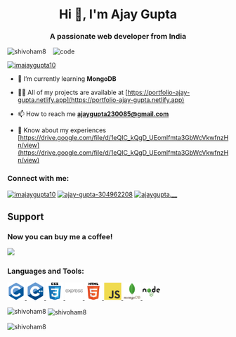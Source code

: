 <h1 align="center">Hi 👋, I'm Ajay Gupta</h1>
<h3 align="center">A passionate web developer from India</h3>

<img align="right" alt="code" width="400" src="https://user-images.githubusercontent.com/55389276/140866485-8fb1c876-9a8f-4d6a-98dc-08c4981eaf70.gif">

<p align="left"> <img src="https://komarev.com/ghpvc/?username=shivoham8&label=Profile%20views&color=0e75b6&style=flat" alt="shivoham8" /> </p>

<p align="left"> <a href="https://twitter.com/imajaygupta10" target="blank"><img src="https://img.shields.io/twitter/follow/imajaygupta10?logo=twitter&style=for-the-badge" alt="imajaygupta10" /></a> </p>

- 🌱 I’m currently learning **MongoDB**

- 👨‍💻 All of my projects are available at [https://portfolio-ajay-gupta.netlify.app](https://portfolio-ajay-gupta.netlify.app)

- 📫 How to reach me **ajaygupta230085@gmail.com**

- 📄 Know about my experiences [https://drive.google.com/file/d/1eQIC_kQgD_UEomlfmta3GbWcVkwfnzHn/view](https://drive.google.com/file/d/1eQIC_kQgD_UEomlfmta3GbWcVkwfnzHn/view)

<h3 align="left">Connect with me:</h3>
<p align="left">
<a href="https://twitter.com/imajaygupta10" target="blank"><img align="center" src="https://raw.githubusercontent.com/rahuldkjain/github-profile-readme-generator/master/src/images/icons/Social/twitter.svg" alt="imajaygupta10" height="30" width="40" /></a>
<a href="https://linkedin.com/in/ajay-gupta-304962208" target="blank"><img align="center" src="https://raw.githubusercontent.com/rahuldkjain/github-profile-readme-generator/master/src/images/icons/Social/linked-in-alt.svg" alt="ajay-gupta-304962208" height="30" width="40" /></a>
<a href="https://instagram.com/ajaygupta.__" target="blank"><img align="center" src="https://raw.githubusercontent.com/rahuldkjain/github-profile-readme-generator/master/src/images/icons/Social/instagram.svg" alt="ajaygupta.__" height="30" width="40" /></a>
</p>

## Support

### Now you can buy me a coffee! <br>

<a href="https://www.buymeacoffee.com/Ajay.Gupta" target="_blank"><img src="https://img.buymeacoffee.com/button-api/?text=Buy me a coffee&emoji=&slug=Ajay.Gupta&button_colour=ffe2d6&font_colour=000000&font_family=Cookie&outline_colour=000000&coffee_colour=FFDD00" /></a>

<h3 align="left">Languages and Tools:</h3>
<p align="left"> <a href="https://www.cprogramming.com/" target="_blank" rel="noreferrer"> <img src="https://raw.githubusercontent.com/devicons/devicon/master/icons/c/c-original.svg" alt="c" width="40" height="40"/> </a> <a href="https://www.w3schools.com/cpp/" target="_blank" rel="noreferrer"> <img src="https://raw.githubusercontent.com/devicons/devicon/master/icons/cplusplus/cplusplus-original.svg" alt="cplusplus" width="40" height="40"/> </a> <a href="https://www.w3schools.com/css/" target="_blank" rel="noreferrer"> <img src="https://raw.githubusercontent.com/devicons/devicon/master/icons/css3/css3-original-wordmark.svg" alt="css3" width="40" height="40"/> </a> <a href="https://expressjs.com" target="_blank" rel="noreferrer"> <img src="https://raw.githubusercontent.com/devicons/devicon/master/icons/express/express-original-wordmark.svg" alt="express" width="40" height="40"/> </a> <a href="https://www.w3.org/html/" target="_blank" rel="noreferrer"> <img src="https://raw.githubusercontent.com/devicons/devicon/master/icons/html5/html5-original-wordmark.svg" alt="html5" width="40" height="40"/> </a> <a href="https://developer.mozilla.org/en-US/docs/Web/JavaScript" target="_blank" rel="noreferrer"> <img src="https://raw.githubusercontent.com/devicons/devicon/master/icons/javascript/javascript-original.svg" alt="javascript" width="40" height="40"/> </a> <a href="https://www.mongodb.com/" target="_blank" rel="noreferrer"> <img src="https://raw.githubusercontent.com/devicons/devicon/master/icons/mongodb/mongodb-original-wordmark.svg" alt="mongodb" width="40" height="40"/> </a> <a href="https://nodejs.org" target="_blank" rel="noreferrer"> <img src="https://raw.githubusercontent.com/devicons/devicon/master/icons/nodejs/nodejs-original-wordmark.svg" alt="nodejs" width="40" height="40"/> </a> </p>

<p><img align="left" src="https://github-readme-stats.vercel.app/api/top-langs?username=shivoham8&show_icons=true&locale=en&layout=compact" alt="shivoham8" /></p>

<p>&nbsp;<img align="center" src="https://github-readme-stats.vercel.app/api?username=shivoham8&show_icons=true&locale=en" alt="shivoham8" /></p>

<p><img align="center" src="https://github-readme-streak-stats.herokuapp.com/?user=shivoham8&" alt="shivoham8" /></p>
